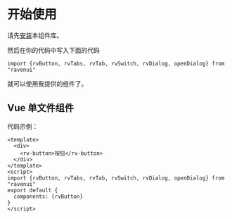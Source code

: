 # 开始使用
请先[安装](#/doc/install)本组件库。

然后在你的代码中写入下面的代码

```
import {rvButton, rvTabs, rvTab, rvSwitch, rvDialog, openDialog} from "ravenui"
```

就可以使用我提供的组件了。

## Vue 单文件组件

代码示例：

```
<template>
  <div>
    <rv-button>按钮</rv-button>
  </div>
</template>
<script>
import {rvButton, rvTabs, rvTab, rvSwitch, rvDialog, openDialog} from "ravenui"
export default {
  components: {rvButton}
}
</script>
```